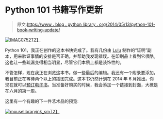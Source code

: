 # Python 101 书籍写作更新

> 原文:[https://www . blog . python library . org/2014/05/13/python-101-book-writing-update/](https://www.blog.pythonlibrary.org/2014/05/13/python-101-book-writing-update/)

[![IMAG0752](../Images/8e2b5f3580a0721d04c43f6d4fe7000d.png)T2】](https://www.blog.pythonlibrary.org/wp-content/uploads/2014/05/IMAG0752.jpg)

Python 101，我正在创作的这本书快完成了。我有几份由 [Lulu](http://lulu.com/) 制作的“证明”副本，用来验证事情的安排是否正确，并帮助我发现错误。在印刷品上看到它很酷。这也让一些疏漏变得相当明显，尽管它们本质上都是装饰性的。

不管怎样，现在我正在浏览这本书，做一些最后的编辑。我还有一个附录要添加，我目前正在等待两个以上的插图完成。这本书仍然计划在 2014 年 6 月推出。你现在就可以[预订电子书](https://gumroad.com/l/bppWr)。当准备好购买的时候，我会添加一个链接到封面，大概是在六月的第一周。

这里有一个有趣的下一件艺术品的预览:

[![mouselibraryink_sm](../Images/b59f6d9d6a7b6e7f10a1cdc4db342df2.png)T2】](https://www.blog.pythonlibrary.org/wp-content/uploads/2014/05/mouselibraryink_sm.jpg)